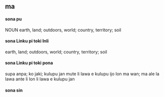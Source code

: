 ## ma

#### sona pu

NOUN earth, land; outdoors, world; country, territory; soil

#### sona Linku pi toki Inli

earth, land; outdoors, world; country, territory; soil

#### sona Linku pi toki pona

supa anpa; ko jaki; kulupu jan mute li lawa e kulupu ijo lon ma wan; ma ale la lawa ante li lon li lawa e kulupu jan

#### sona sin

